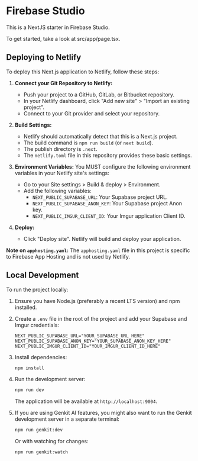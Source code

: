 # Firebase Studio

This is a NextJS starter in Firebase Studio.

To get started, take a look at src/app/page.tsx.

## Deploying to Netlify

To deploy this Next.js application to Netlify, follow these steps:

1.  **Connect your Git Repository to Netlify:**
    *   Push your project to a GitHub, GitLab, or Bitbucket repository.
    *   In your Netlify dashboard, click "Add new site" > "Import an existing project".
    *   Connect to your Git provider and select your repository.

2.  **Build Settings:**
    *   Netlify should automatically detect that this is a Next.js project.
    *   The build command is `npm run build` (or `next build`).
    *   The publish directory is `.next`.
    *   The `netlify.toml` file in this repository provides these basic settings.

3.  **Environment Variables:**
    You MUST configure the following environment variables in your Netlify site's settings:
    *   Go to your Site settings > Build & deploy > Environment.
    *   Add the following variables:
        *   `NEXT_PUBLIC_SUPABASE_URL`: Your Supabase project URL.
        *   `NEXT_PUBLIC_SUPABASE_ANON_KEY`: Your Supabase project Anon key.
        *   `NEXT_PUBLIC_IMGUR_CLIENT_ID`: Your Imgur application Client ID.

4.  **Deploy:**
    *   Click "Deploy site". Netlify will build and deploy your application.

**Note on `apphosting.yaml`:**
The `apphosting.yaml` file in this project is specific to Firebase App Hosting and is not used by Netlify.

## Local Development

To run the project locally:

1.  Ensure you have Node.js (preferably a recent LTS version) and npm installed.
2.  Create a `.env` file in the root of the project and add your Supabase and Imgur credentials:
    ```
    NEXT_PUBLIC_SUPABASE_URL="YOUR_SUPABASE_URL_HERE"
    NEXT_PUBLIC_SUPABASE_ANON_KEY="YOUR_SUPABASE_ANON_KEY_HERE"
    NEXT_PUBLIC_IMGUR_CLIENT_ID="YOUR_IMGUR_CLIENT_ID_HERE"
    ```
3.  Install dependencies:
    ```bash
    npm install
    ```
4.  Run the development server:
    ```bash
    npm run dev
    ```
    The application will be available at `http://localhost:9004`.

5.  If you are using Genkit AI features, you might also want to run the Genkit development server in a separate terminal:
    ```bash
    npm run genkit:dev
    ```
    Or with watching for changes:
    ```bash
    npm run genkit:watch
    ```
